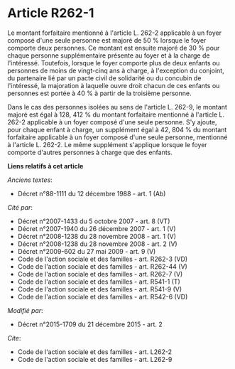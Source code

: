 # Article R262-1

Le montant forfaitaire mentionné à l'article L. 262-2 applicable à un foyer composé d'une seule personne est majoré de 50 %
lorsque le foyer comporte deux personnes. Ce montant est ensuite majoré de 30 % pour chaque personne supplémentaire présente
au foyer et à la charge de l'intéressé. Toutefois, lorsque le foyer comporte plus de deux enfants ou personnes de moins de
vingt-cinq ans à charge, à l'exception du conjoint, du partenaire lié par un pacte civil de solidarité ou du concubin de
l'intéressé, la majoration à laquelle ouvre droit chacun de ces enfants ou personnes est portée à 40 % à partir de la
troisième personne. 

Dans le cas des personnes isolées au sens de l'article L. 262-9, le montant majoré est égal à 128, 412 % du montant
forfaitaire mentionné à l'article L. 262-2 applicable à un foyer composé d'une seule personne. S'y ajoute, pour chaque enfant
à charge, un supplément égal à 42, 804 % du montant forfaitaire applicable à un foyer composé d'une seule personne, mentionné
à l'article L. 262-2. Le même supplément s'applique lorsque le foyer comporte d'autres personnes à charge que des enfants.

**Liens relatifs à cet article**

_Anciens textes_:

  - Décret n°88-1111 du 12 décembre 1988 - art. 1 (Ab)

_Cité par_:

  - Décret n°2007-1433 du 5 octobre 2007 - art. 8 (VT)
  - Décret n°2007-1940 du 26 décembre 2007 - art. 1 (V)
  - Décret n°2008-1238 du 28 novembre 2008 - art. 1 (V)
  - Décret n°2008-1238 du 28 novembre 2008 - art. 2 (V)
  - Décret n°2009-602 du 27 mai 2009 - art. 9 (V)
  - Code de l'action sociale et des familles - art. R262-3 (VD)
  - Code de l'action sociale et des familles - art. R262-44 (V)
  - Code de l'action sociale et des familles - art. R262-7 (V)
  - Code de l'action sociale et des familles - art. R541-1 (T)
  - Code de l'action sociale et des familles - art. R541-9 (V)
  - Code de l'action sociale et des familles - art. R542-6 (VD)

_Modifié par_:

  - Décret n°2015-1709 du 21 décembre 2015 - art. 2

_Cite_:

  - Code de l'action sociale et des familles - art. L262-2
  - Code de l'action sociale et des familles - art. L262-9
